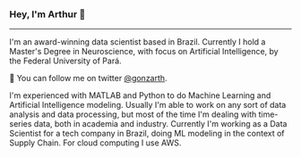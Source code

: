### Hey, I'm Arthur 👋

***

I'm an award-winning data scientist based in Brazil. Currently I hold a Master's Degree in Neuroscience, with focus on Artificial Intelligence, by the Federal University of Pará. 


💬  You can follow me on twitter <a href="https://twitter.com/gonzarth">@gonzarth</a>.

I'm experienced with MATLAB and Python to do Machine Learning and Artificial Intelligence modeling. Usually I'm able to work on any sort of data analysis and data processing, but most of the time I'm dealing with time-series data, both in academia and industry. Currently I'm working as a Data Scientist for a tech company in Brazil, doing ML modeling in the context of Supply Chain. For cloud computing I use AWS.
